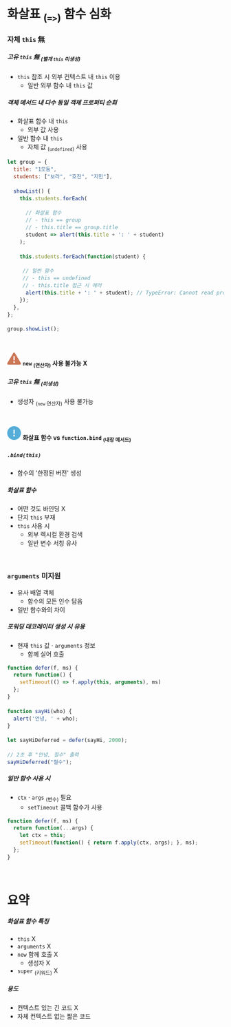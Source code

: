 화살표 <sub>(`=>`)</sub> 함수 심화
====

### 자체 `this` 無

##### 고유 `this` 無 <sub>(별개 `this` 미생성)</sub>
- `this` 참조 시 외부 컨텍스트 내 `this` 이용
  - 일반 외부 함수 내 `this` 값

##### 객체 메서드 내 다수 동일 객체 프로퍼티 순회
- 화살표 함수 내 `this`
  - 외부 값 사용
- 일반 함수 내 `this`
  - 자체 값 <sub>(`undefined`)</sub> 사용
```javascript
let group = {
  title: "1모둠",
  students: ["보라", "호진", "지민"],

  showList() {
    this.students.forEach(

      // 화살표 함수
      // - this == group
      // - this.title == group.title
      student => alert(this.title + ': ' + student)
    );

    this.students.forEach(function(student) {
 
     // 일반 함수
     // - this == undefined
     // - this.title 접근 시 에러
      alert(this.title + ': ' + student); // TypeError: Cannot read property 'title' of undefined
    });
  },
};

group.showList();
```

<br />

<img src="../../images/commons/icons/triangle-exclamation-solid.svg" /> **`new` <sub>(연산자)</sub> 사용 불가능 X**

##### 고유 `this` 無 <sub>(미생성)</sub>
- 생성자 <sub>(`new` 연산자)</sub> 사용 불가능

<br />

<img src="../../images/commons/icons/circle-exclamation-solid.svg" /> **화살표 함수 vs `function.bind` <sub>(내장 메서드)</sub>**

##### `.bind(this)`
- 함수의 '한정된 버전' 생성

##### 화살표 함수
- 어떤 것도 바인딩 X
- 단지 `this` 부재
- `this` 사용 시
  - 외부 렉시컬 환경 검색
  - 일반 변수 서칭 유사

<br />

### `arguments` 미지원
- 유사 배열 객체
  - 함수의 모든 인수 담음
- 일반 함수와의 차이

##### 포워딩 데코레이터 생성 시 유용
- 현재 `this` 값 · `arguments` 정보
  - 함께 실어 호출
```javascript
function defer(f, ms) {
  return function() {
    setTimeout(() => f.apply(this, arguments), ms)
  };
}

function sayHi(who) {
  alert('안녕, ' + who);
}

let sayHiDeferred = defer(sayHi, 2000);

// 2초 후 "안녕, 철수" 출력
sayHiDeferred("철수");
```

##### 일반 함수 사용 시
- `ctx` · `args` <sub>(변수)</sub> 필요
  - `setTimeout` 콜백 함수가 사용
```javascript
function defer(f, ms) {
  return function(...args) {
    let ctx = this;
    setTimeout(function() { return f.apply(ctx, args); }, ms);
  };
}
```

<br />

요약
====

##### 화살표 함수 특징
- `this` X
- `arguments` X
- `new` 함께 호출 X
  - 생성자 X
- `super` <sub>(키워드)</sub> X

##### 용도
- 컨텍스트 있는 긴 코드 X
- 자체 컨텍스트 없는 짧은 코드

